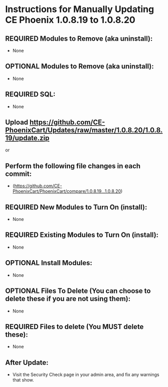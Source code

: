 # Instructions for Manually Updating CE Phoenix 1.0.8.19 to 1.0.8.20
## REQUIRED Modules to Remove (aka uninstall):
* None

## OPTIONAL  Modules to Remove (aka uninstall):
* None

## REQUIRED SQL:
* None

## Upload https://github.com/CE-PhoenixCart/Updates/raw/master/1.0.8.20/1.0.8.19/update.zip
or
## Perform the following file changes in each commit:
* (https://github.com/CE-PhoenixCart/PhoenixCart/compare/1.0.8.19...1.0.8.20)

## REQUIRED New Modules to Turn On (install):
* None

## REQUIRED Existing Modules to Turn On (install):
* None

## OPTIONAL Install Modules:
* None

## OPTIONAL Files To Delete (You can choose to delete these if you are not using them):
* None

## REQUIRED Files to delete (You MUST delete these):
* None

## After Update:
* Visit the Security Check page in your admin area, and fix any warnings that show.  
